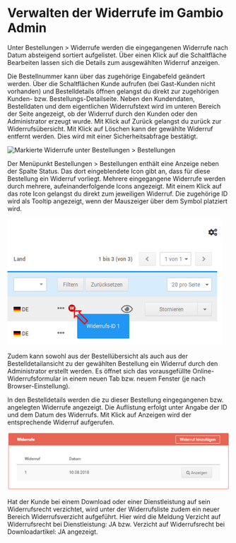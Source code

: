 # Verwalten der Widerrufe im Gambio Admin 

Unter Bestellungen \> Widerrufe werden die eingegangenen Widerrufe nach Datum absteigend sortiert aufgelistet. Über einen Klick auf die Schaltfläche Bearbeiten lassen sich die Details zum ausgewählten Widerruf anzeigen.

Die Bestellnummer kann über das zugehörige Eingabefeld geändert werden. Über die Schaltflächen Kunde aufrufen \(bei Gast-Kunden nicht vorhanden\) und Bestelldetails öffnen gelangst du direkt zur zugehörigen Kunden- bzw. Bestellungs-Detailseite. Neben den Kundendaten, Bestelldaten und dem eigentlichen Widerrufstext wird im unteren Bereich der Seite angezeigt, ob der Widerruf durch den Kunden oder den Administrator erzeugt wurde. Mit Klick auf Zurück gelangst du zurück zur Widerrufsübersicht. Mit Klick auf Löschen kann der gewählte Widerruf entfernt werden. Dies wird mit einer Sicherheitsabfrage bestätigt.

![](Bilder/Abb199_MarkierteWiderrufeUnterBestellungenBestellungen.png "Markierte Widerrufe unter Bestellungen >
      Bestellungen")

Der Menüpunkt Bestellungen \> Bestellungen enthält eine Anzeige neben der Spalte Status. Das dort eingeblendete Icon gibt an, dass für diese Bestellung ein Widerruf vorliegt. Mehrere eingegangene Widerrufe werden durch mehrere, aufeinanderfolgende Icons angezeigt. Mit einem Klick auf das rote Icon gelangst du direkt zum jeweiligen Widerruf. Die zugehörige ID wird als Tooltip angezeigt, wenn der Mauszeiger über dem Symbol platziert wird.

![](Bilder/WiderrufInBestellung_.png "Es liegt ein Widerruf vor")

Zudem kann sowohl aus der Bestellübersicht als auch aus der Bestelldetailansicht zu der gewählten Bestellung ein Widerruf durch den Administrator erstellt werden. Es öffnet sich das vorausgefüllte Online-Widerrufsformular in einem neuen Tab bzw. neuem Fenster \(je nach Browser-Einstellung\).

In den Bestelldetails werden die zu dieser Bestellung eingegangenen bzw. angelegten Widerrufe angezeigt. Die Auflistung erfolgt unter Angabe der ID und dem Datum des Widerrufs. Mit Klick auf Anzeigen wird der entsprechende Widerruf aufgerufen.

![](Bilder/Abb346_WiderrufeInBestelldetails.PNG "Widerrufe in den Bestelldetails")

Hat der Kunde bei einem Download oder einer Dienstleistung auf sein Widerrufsrecht verzichtet, wird unter der Widerrufsliste zudem ein neuer Bereich Widerrufsverzicht aufgeführt. Hier wird die Meldung Verzicht auf Widerrufsrecht bei Dienstleistung: JA bzw. Verzicht auf Widerrufsrecht bei Downloadartikel: JA angezeigt.



